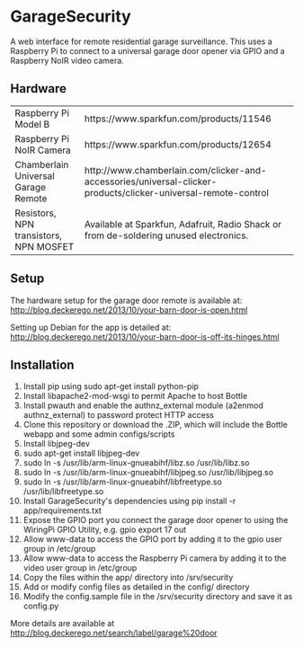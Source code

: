 GarageSecurity
==============

A web interface for remote residential garage surveillance. This uses a Raspberry Pi to connect to a universal garage door opener via GPIO and a Raspberry NoIR video camera.

Hardware
--------

<table>
  <tr>
    <td>Raspberry Pi Model B</td>
    <td>https://www.sparkfun.com/products/11546</td>
  </tr>
  <tr>
    <td>Raspberry Pi NoIR Camera</td>
    <td>https://www.sparkfun.com/products/12654</td>
  </tr>
  <tr>
    <td>Chamberlain Universal Garage Remote</td>
    <td>http://www.chamberlain.com/clicker-and-accessories/universal-clicker-products/clicker-universal-remote-control</td>
  </tr>
  <tr>
    <td>Resistors, NPN transistors, NPN MOSFET</td>
    <td>Available at Sparkfun, Adafruit, Radio Shack or from de-soldering unused electronics.</td>
  </tr>
</table>

Setup
-----

The hardware setup for the garage door remote is available at: http://blog.deckerego.net/2013/10/your-barn-door-is-open.html

Setting up Debian for the app is detailed at: http://blog.deckerego.net/2013/10/your-barn-door-is-off-its-hinges.html


Installation
------------

1. Install pip using sudo apt-get install python-pip
2. Install libapache2-mod-wsgi to permit Apache to host Bottle
3. Install pwauth and enable the authnz_external module (a2enmod authnz_external) to password protect HTTP access
4. Clone this repository or download the .ZIP, which will include the Bottle webapp and some admin configs/scripts
5. Install libjpeg-dev
  1. sudo apt-get install libjpeg-dev
  2. sudo ln -s /usr/lib/arm-linux-gnueabihf/libz.so /usr/lib/libz.so
  3. sudo ln -s /usr/lib/arm-linux-gnueabihf/libjpeg.so /usr/lib/libjpeg.so
  4. sudo ln -s /usr/lib/arm-linux-gnueabihf/libfreetype.so /usr/lib/libfreetype.so
6. Install GarageSecurity's dependencies using pip install -r app/requirements.txt
7. Expose the GPIO port you connect the garage door opener to using the WiringPi GPIO Utility, e.g. gpio export 17 out
8. Allow www-data to access the GPIO port by adding it to the gpio user group in /etc/group
9. Allow www-data to access the Raspberry Pi camera by adding it to the video user group in /etc/group
10. Copy the files within the app/ directory into /srv/security
11. Add or modify config files as detailed in the config/ directory
12. Modify the config.sample file in the /srv/security directory and save it as config.py

More details are available at http://blog.deckerego.net/search/label/garage%20door
